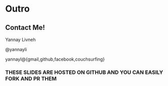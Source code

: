 # Outro


## Contact Me!
Yannay Livneh

@yannayli

yannayl@{gmail,github,facebook,couchsurfing}

### THESE SLIDES ARE HOSTED ON GITHUB AND YOU CAN EASILY FORK AND PR THEM ###
